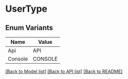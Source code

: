 # UserType

## Enum Variants

| Name | Value |
|---- | -----|
| Api | API |
| Console | CONSOLE |


[[Back to Model list]](../README.md#documentation-for-models) [[Back to API list]](../README.md#documentation-for-api-endpoints) [[Back to README]](../README.md)


